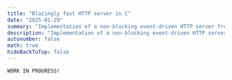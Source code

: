 ```yaml
---
title: "Blazingly fast HTTP server in C"
date: "2025-01-29"
summary: "Implementation of a non-blocking event-driven HTTP server from scratch in C"
description: "Implementation of a non-blocking event-driven HTTP server from scratch in C"
autonumber: false
math: true
hideBackToTop: false
---
```


```
WORK IN PROGRESS!
```

